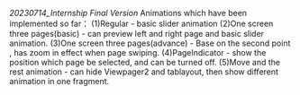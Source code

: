 *20230714_Internship Final Version*
  Animations which have been implemented so far：
  (1)Regular - basic slider animation
  (2)One screen three pages(basic) - can preview left and right page and basic slider animation.
  (3)One screen three pages(advance) - Base on the second point , has zoom in effect when page swiping. 
  (4)PageIndicator -  show the position which page be selected, and can be turned off.
  (5)Move and the rest animation - can hide Viewpager2 and tablayout, then show different animation in one fragment. 
